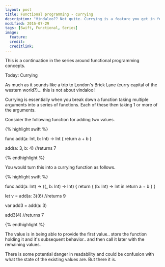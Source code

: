 ```yaml
---
layout: post
title: Functional programming - currying
description: "Vindaloo?? Not quite. Currying is a feature you get in functional languages that can obfuscate.. but provide power. It should be used with care."
modified: 2016-07-29
tags: [Swift, Functional, Series]
image:
  feature: 
  credit: 
  creditlink: 
---
```


This is a continuation in the series around functional programming concepts.

Today: Currying

As much as it sounds like a trip to London's Brick Lane (curry capital of the western world?)... this is not about vindaloo!

Currying is essentially when you break down a function taking multiple arguments into a series of functions. Each of these then taking 1 or more of the arguments. 

Consider the following function for adding two values.

{% highlight swift %}

func add(a: Int, b: Int) -> Int {
    return a + b
}

add(a: 3, b: 4) //returns 7

{% endhighlight %}

You would turn this into a currying function as follows.

{% highlight swift %}

func add(a: Int) -> ((_ b: Int) -> Int) {
    return { (b: Int) -> Int in
        return a + b
    }
}

let v = add(a: 3)(6)  //returns 9

var add3 = add(a: 3)

add3(4) //returns 7

{% endhighlight %}

The value is in being able to provide the first value.. store the function holding it and it's subsequent behavior.. and then call it later with the remaining values. 

There is some potential danger in readability and could be confusion with what the state of the existing values are. But there it is.